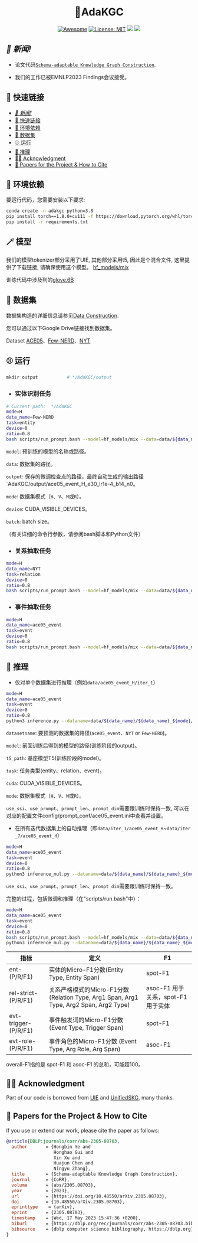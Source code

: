 
<h1 align="center"> 🎇AdaKGC 
</h1>
<div align="center">
     
   [![Awesome](https://awesome.re/badge.svg)]() 
   [![License: MIT](https://img.shields.io/badge/License-MIT-green.svg)](https://opensource.org/licenses/MIT)
   ![](https://img.shields.io/github/last-commit/zjunlp/AdaKGC?color=green) 
   ![](https://img.shields.io/badge/PRs-Welcome-red) 
</div>

## *👋 新闻!*

- 论文代码[`Schema-adaptable Knowledge Graph Construction`](https://arxiv.org/abs/2305.08703).

- 我们的工作已被EMNLP2023 Findings会议接受。


## 🎉 快速链接

- [*👋 新闻!*](#-新闻)
- [🎉 快速链接](#-快速链接)
- [🎈 环境依赖](#-环境依赖)
- [🎏 数据集](#-数据集)
- [⚾ 运行](#-运行)
- [🎰 推理](#-推理)
- [🏳‍🌈 Acknowledgment](#-acknowledgment)
- [🚩 Papers for the Project \& How to Cite](#-papers-for-the-project--how-to-cite)

## 🎈 环境依赖

<a id="requirements"></a>

要运行代码，您需要安装以下要求:

```bash
conda create -n adakgc python=3.8
pip install torch==1.8.0+cu111 -f https://download.pytorch.org/whl/torch_stable.html
pip install -r requirements.txt

```
## 🪄 模型

我们的模型tokenizer部分采用了UIE, 其他部分采用t5, 因此是个混合文件, 这里提供了下载链接, 请确保使用这个模型。 [hf_models/mix](https://drive.google.com/file/d/1CI66LlwTWI3qCUCh6InutmrcTxCRrFiK/view?usp=sharing)

训练代码中涉及到的[glove.6B](https://nlp.stanford.edu/data/glove.6B.zip)


## 🎏 数据集

<a id="datasets-of-extraction-tasks"></a>

数据集构造的详细信息请参见[Data Construction](./dataset_construct/README.md).

您可以通过以下Google Drive链接找到数据集。

Dataset [ACE05](https://drive.google.com/file/d/14ESd_mjx8PG6E7ls3bxWYuNiPhYWBqlJ/view?usp=sharing)、[Few-NERD](https://drive.google.com/file/d/1K6ZZoJj_FofdqZSLgE6mlHHS3bLWM90Z/view?usp=sharing)、[NYT](https://drive.google.com/file/d/1_x8efbnt5ljaAtUIlqi3T_AVT3nZqoKT/view?usp=sharing)

## ⚾ 运行

<a id="how-to-run"></a>

```python
mkdir output           # */AdaKGC/output
```

+ ### 实体识别任务

  <a id="ner"></a>

```bash
# Current path:  */AdaKGC
mode=H
data_name=Few-NERD
task=entity
device=0
ratio=0.8
bash scripts/run_prompt.bash --model=hf_models/mix --data=data/${data_name}_${mode}/iter_1 --output=output/${data_name}_${mode}_${ratio} --config=${data_name}.ini --device=${device} --negative_ratio=${ratio} --record2=data/${data_name}_${mode}/iter_7/record.schema

```

`model`: 预训练的模型的名称或路径。

`data`: 数据集的路径。

`output`: 保存的微调检查点的路径，最终自动生成的输出路径`AdaKGC/output/ace05_event_H_e30_lr1e-4_b14_n0。

`mode`: 数据集模式（`H`、`V`、`M`或`R`）。

`device`: CUDA_VISIBLE_DEVICES。

`batch`: batch size。

（有关详细的命令行参数，请参阅bash脚本和Python文件）




+ ### 关系抽取任务

  <a id="re"></a>

```bash
mode=H
data_name=NYT
task=relation
device=0
ratio=0.8
bash scripts/run_prompt.bash --model=hf_models/mix --data=data/${data_name}_${mode}/iter_1 --output=output/${data_name}_${mode}_${ratio} --config=${data_name}.ini --device=${device} --negative_ratio=${ratio} --record2=data/${data_name}_${mode}/iter_7/record.schema
```

+ ### 事件抽取任务

  <a id="ee"></a>

```bash
mode=H
data_name=ace05_event
task=event
device=0
ratio=0.8
bash scripts/run_prompt.bash --model=hf_models/mix --data=data/${data_name}_${mode}/iter_1 --output=output/${data_name}_${mode}_${ratio} --config=${data_name}.ini --device=${device} --negative_ratio=${ratio} --record2=data/${data_name}_${mode}/iter_7/record.schema
```

## 🎰 推理

<a id="inference"></a>

* 仅对单个数据集进行推理（例如`data/ace05_event_H/iter_1`）

```bash
mode=H
data_name=ace05_event
task=event
device=0
ratio=0.8
python3 inference.py --dataname=data/${data_name}/${data_name}_${mode}/iter_2 --t5_path=hf_models/mix --model=output/${data_name}_${mode}_${ratio} --task=${task} --cuda=${device} --mode=${mode} --use_prompt --use_ssi --prompt_len=80 --prompt_dim=512
```

`datasetname`: 要预测的数据集的路径(`ace05_event`、`NYT` or `Few-NERD`)。

`model`: 前面训练后得到的模型的路径(训练阶段的output)。

`t5_path`: 基座模型T5(训练阶段的model)。

`task`: 任务类型(entity、relation、event)。

`cuda`: CUDA_VISIBLE_DEVICES。

`mode`: 数据集模式（`H`、`V`、`M`或`R`）。

`use_ssi`、`use_prompt`、`prompt_len`、`prompt_dim`需要跟训练时保持一致, 可以在对应的配置文件config/prompt_conf/ace05_event.ini中查看并设置。


* 在所有迭代数据集上的自动推理（即`data/iter_1/ace05_event_H`~`data/iter _7/ace05_event_H`）

```bash
mode=H
data_name=ace05_event
task=event
device=0
ratio=0.8
python3 inference_mul.py --dataname=data/${data_name}/${data_name}_${mode} --t5_path=hf_models/mix --model=output/${data_name}_${mode}_${ratio} --task=${task} --cuda=${device} --mode=${mode} --use_prompt --use_ssi --prompt_len=80 --prompt_dim=512
```
`use_ssi`、`use_prompt`、`prompt_len`、`prompt_dim`需要跟训练时保持一致。




完整的过程，包括微调和推理（在"scripts/run.bash"中）：

```bash
mode=H
data_name=ace05_event
task=event
device=0
ratio=0.8
bash scripts/run_prompt.bash --model=hf_models/mix --data=data/${data_name}_${mode}/iter_1 --output=output/${data_name}_${mode}_${ratio} --config=${data_name}.ini --device=${device} --negative_ratio=${ratio} --record2=data/${data_name}_${mode}/iter_7/record.schema
python3 inference_mul.py --dataname=data/${data_name}/${data_name}_${mode} --t5_path=hf_models/mix --model=output/${data_name}_${mode}_${ratio} --task=${task} --cuda=${device} --mode=${mode} --use_prompt --use_ssi --prompt_len=80 --prompt_dim=512
```



| 指标                   | 定义                                                                                      | F1        |
| --------------------- | ---------------------------------------------------------------------------------------- | --------- |
| ent-(P/R/F1)          | 实体的Micro-F1分数(Entity Type, Entity Span)                                                       | spot-F1   |
| rel-strict-(P/R/F1)   | 关系严格模式的Micro-F1分数(Relation Type, Arg1 Span, Arg1 Type, Arg2 Span, Arg2 Type) | asoc-F1 用于关系，spot-F1 用于实体 |
| evt-trigger-(P/R/F1)  | 事件触发词的Micro-F1分数(Event Type, Trigger Span)                                                 | spot-F1   |
| evt-role-(P/R/F1)     | 事件角色的Micro-F1分数 (Event Type, Arg Role, Arg Span)                                            | asoc-F1   |

overall-F1指的是 spot-F1 和 asoc-F1 的总和，可能超100。                                             



## 🏳‍🌈 Acknowledgment

<a id="acknowledgment"></a>

Part of our code is borrowed from [UIE](https://github.com/universal-ie/UIE) and [UnifiedSKG](https://github.com/hkunlp/unifiedskg), many thanks.

## 🚩 Papers for the Project & How to Cite

If you use or extend our work, please cite the paper as follows:

```bibtex
@article{DBLP:journals/corr/abs-2305-08703,
  author       = {Hongbin Ye and
                  Honghao Gui and
                  Xin Xu and
                  Huajun Chen and
                  Ningyu Zhang},
  title        = {Schema-adaptable Knowledge Graph Construction},
  journal      = {CoRR},
  volume       = {abs/2305.08703},
  year         = {2023},
  url          = {https://doi.org/10.48550/arXiv.2305.08703},
  doi          = {10.48550/arXiv.2305.08703},
  eprinttype    = {arXiv},
  eprint       = {2305.08703},
  timestamp    = {Wed, 17 May 2023 15:47:36 +0200},
  biburl       = {https://dblp.org/rec/journals/corr/abs-2305-08703.bib},
  bibsource    = {dblp computer science bibliography, https://dblp.org}
}
```
